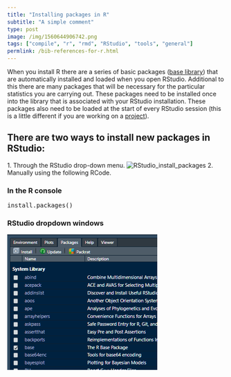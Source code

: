 ```yaml
---
title: "Installing packages in R"
subtitle: "A simple comment"
type: post
image: /img/1560644906742.png
tags: ["compile", "r", "rmd", "RStudio", "tools", "general"]
permlink: /bib-references-for-r.html
---
```


When you install R there are a series of basic packages ([base library](https://stat.ethz.ch/R-manual/R-devel/library/base/html/00Index.html)) that are automatically installed and loaded when you open RStudio. Additional to this there are many packages that will be necessary for the particular statistics you are carrying out. These packages need to be installed once into the library that is associated with your RStudio installation. These packages also need to be loaded at the start of every RStudio session (this is a little different if you are working on a [project](https://statistics-network.com/2018/03/02/rstudio-projects/)). 

## There are two ways to install new packages in RStudio:

1\. Through the RStudio drop-down menu. ![RStudio_install_packages](https://statistics-network.com/wp-content/uploads/2018/03/RStudio_install_packages.jpg) 2\. Manually using the following RCode.

### In the R console

<pre>
install.packages()
</pre>

### RStudio dropdown windows

![1560644155962](\img\1560644155962.png)

